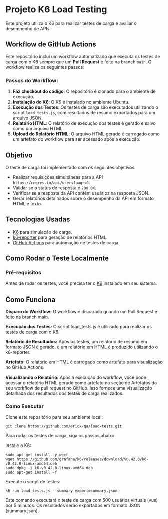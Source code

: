 # Projeto K6 Load Testing

Este projeto utiliza o K6 para realizar testes de carga e avaliar o desempenho de APIs.

## Workflow de GitHub Actions

Este repositório inclui um workflow automatizado que executa os testes de carga com o K6 sempre que um **Pull Request** é feito na branch `main`. O workflow realiza os seguintes passos:

### Passos do Workflow:

1. **Faz checkout do código**: O repositório é clonado para o ambiente de execução.
2. **Instalação do K6**: O K6 é instalado no ambiente Ubuntu.
3. **Execução dos Testes**: Os testes de carga são executados utilizando o script `load_tests.js`, com resultados de resumo exportados para um arquivo JSON.
4. **Relatório HTML**: O relatório de execução dos testes é gerado e salvo como um arquivo HTML.
5. **Upload do Relatório HTML**: O arquivo HTML gerado é carregado como um artefato do workflow para ser acessado após a execução.



## Objetivo

O teste de carga foi implementado com os seguintes objetivos:

- Realizar requisições simultâneas para a API `https://reqres.in/api/users?page=1`.
- Validar se o status de resposta é `200 OK`.
- Verificar se a resposta da API contém usuários na resposta JSON.
- Gerar relatórios detalhados sobre o desempenho da API em formato HTML e texto.

## Tecnologias Usadas

- [K6](https://k6.io/) para simulação de carga.
- [k6-reporter](https://github.com/benc-uk/k6-reporter) para geração de relatórios HTML.
- [GitHub Actions](https://github.com/features/actions) para automação de testes de carga.

## Como Rodar o Teste Localmente

### Pré-requisitos

Antes de rodar os testes, você precisa ter o [K6](https://k6.io/docs/getting-started/) instalado em seu sistema.

## Como Funciona
**Disparo do Workflow:** O workflow é disparado quando um Pull Request é feito na branch main.

**Execução dos Testes:** O script load_tests.js é utilizado para realizar os testes de carga com o K6.

**Relatório de Resultados:** Após os testes, um relatório de resumo em formato JSON é gerado, e um relatório em HTML é produzido utilizando o k6-reporter.

**Artefato:** O relatório em HTML é carregado como artefato para visualização no GitHub Actions.

**Visualizando o Relatório:** Após a execução do workflow, você pode acessar o relatório HTML gerado como artefato na seção de Artefatos do seu workflow de pull request no GitHub. Isso fornece uma visualização detalhada dos resultados dos testes de carga realizados.

### Como Executar

Clone este repositório para seu ambiente local:

`git clone https://github.com/erick-qa/load-tests.git`

Para rodar os testes de carga, siga os passos abaixo:

Instale o K6:
```
sudo apt-get install -y wget
wget https://github.com/grafana/k6/releases/download/v0.42.0/k6-v0.42.0-linux-amd64.deb
sudo dpkg -i k6-v0.42.0-linux-amd64.deb
sudo apt-get install -f
```

Execute o script de testes:

`k6 run load_tests.js --summary-export=summary.json`

Este comando executará o teste de carga com 500 usuários virtuais (vus) por 5 minutos. Os resultados serão exportados em formato JSON (summary.json).

